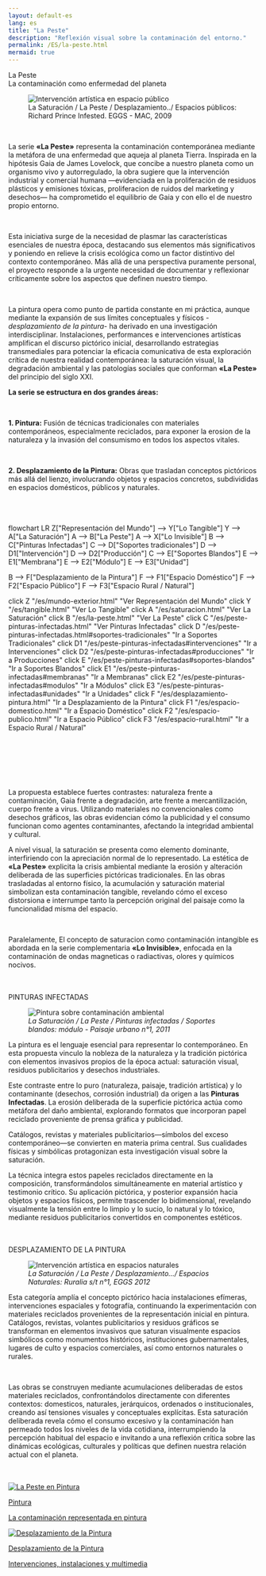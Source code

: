 ```yaml
---
layout: default-es  
lang: es  
title: "La Peste"  
description: "Reflexión visual sobre la contaminación del entorno."  
permalink: /ES/la-peste.html  
mermaid: true  
---
```


<div class="titulo">La Peste</div>
<div class="subtitulo">La contaminación como enfermedad del planeta</div>

<figure class="imagen-con-caption">
  <img src="/assets/img/la-peste---intro01.jpg" alt="Intervención artística en espacio público" loading="lazy">
  <figcaption>La Saturación / La Peste / Desplazamiento../ Espacios públicos: Richard Prince Infested. EGGS - MAC, 2009</figcaption>
</figure>
<br>
<div class="parrafo">
<p> La serie <strong>«La Peste»</strong> representa la contaminación contemporánea mediante la metáfora de una enfermedad que aqueja al planeta Tierra. Inspirada en la hipótesis Gaia de James Lovelock, que concibe a nuestro planeta como un organismo vivo y autorregulado, la obra sugiere que la intervención industrial y comercial humana —evidenciada en la proliferación de residuos plásticos y emisiones tóxicas, proliferacion de ruidos del marketing y desechos— ha comprometido el equilibrio de Gaia y con ello el de nuestro propio entorno.</p>
 <br> <p> 
    Esta iniciativa surge de la necesidad de plasmar las características esenciales de nuestra época, destacando sus elementos más significativos y poniendo en relieve la crisis ecológica como un factor distintivo del contexto contemporáneo. Más allá de una perspectiva puramente personal, el proyecto responde a la urgente necesidad de documentar y reflexionar críticamente sobre los aspectos que definen nuestro tiempo. </p>
<br> <p> 
  La pintura opera como punto de partida constante en mi práctica, aunque mediante la expansión de sus límites conceptuales y físicos -<em>desplazamiento de la pintura</em>- ha derivado en una investigación interdisciplinar. Instalaciones, performances e intervenciones artísticas amplifican el discurso pictórico inicial, desarrollando estrategias transmediales para potenciar la eficacia comunicativa de esta exploración crítica de nuestra realidad contemporánea: la saturación visual, la degradación ambiental y las patologías sociales que conforman <strong>«La Peste»</strong> del principio del siglo XXI. </p>
</div>

<div class="parrafo">
  <p><strong>La serie se estructura en dos grandes áreas:</strong></p>
  <br>
  <p><strong>1. Pintura:</strong> Fusión de técnicas tradicionales con materiales contemporáneos, especialmente reciclados, para exponer la erosion de la naturaleza y la invasión del consumismo en todos los aspectos vitales.</p><br>

  <p><strong>2. Desplazamiento de la Pintura:</strong> Obras que trasladan conceptos pictóricos más allá del lienzo, involucrando objetos y espacios concretos, subdivididas en espacios domésticos, públicos y naturales.</p>
</div>
<br><br><br>

<div class="mermaid">
flowchart LR
  Z["Representación del Mundo"] --> Y["Lo Tangible"]
  Y --> A["La Saturación"]
  A --> B["La Peste"]
  A --> X["Lo Invisible"]
  B --> C["Pinturas Infectadas"]
  C --> D["Soportes tradicionales"]
  D --> D1["Intervención"]
  D --> D2["Producción"]
  C --> E["Soportes Blandos"]
  E --> E1["Membrana"]
  E --> E2["Módulo"]
  E --> E3["Unidad"]

  B --> F["Desplazamiento de la Pintura"]
  F --> F1["Espacio Doméstico"]
  F --> F2["Espacio Público"]
  F --> F3["Espacio Rural / Natural"]

  click Z "/es/mundo-exterior.html" "Ver Representación del Mundo"
  click Y "/es/tangible.html" "Ver Lo Tangible"
  click A "/es/saturacion.html" "Ver La Saturación"
  click B "/es/la-peste.html" "Ver La Peste"
  click C "/es/peste-pinturas-infectadas.html" "Ver Pinturas Infectadas"
  click D "/es/peste-pinturas-infectadas.html#soportes-tradicionales" "Ir a Soportes Tradicionales"
  click D1 "/es/peste-pinturas-infectadas#intervenciones" "Ir a Intervenciones"
  click D2 "/es/peste-pinturas-infectadas#producciones" "Ir a Producciones"
  click E "/es/peste-pinturas-infectadas#soportes-blandos" "Ir a Soportes Blandos"
  click E1 "/es/peste-pinturas-infectadas#membranas" "Ir a Membranas"
  click E2 "/es/peste-pinturas-infectadas#modulos" "Ir a Módulos"
  click E3 "/es/peste-pinturas-infectadas#unidades" "Ir a Unidades"
  click F "/es/desplazamiento-pintura.html" "Ir a Desplazamiento de la Pintura"
  click F1 "/es/espacio-domestico.html" "Ir a Espacio Doméstico"
  click F2 "/es/espacio-publico.html" "Ir a Espacio Público"
  click F3 "/es/espacio-rural.html" "Ir a Espacio Rural / Natural"
</div>


<br><br><br><br><br>

<div class="parrafo">
  <p>
    La propuesta establece fuertes contrastes: naturaleza frente a contaminación, Gaia frente a degradación, arte frente a mercantilización, cuerpo frente a virus. Utilizando materiales no convencionales como desechos gráficos, las obras evidencian cómo la publicidad y el consumo funcionan como agentes contaminantes, afectando la integridad ambiental y cultural.
  </p>

<p>
  A nivel visual, la saturación se presenta como elemento dominante, interfiriendo con la apreciación normal de lo representado. La estética de <strong>«La Peste»</strong> explicita la crisis ambiental mediante la erosión y alteración deliberada de las superficies pictóricas tradicionales. En las obras trasladadas al entorno físico, la acumulación y saturación material simbolizan esta contaminación tangible, revelando cómo el exceso distorsiona e interrumpe tanto la percepción original del paisaje como la funcionalidad misma del espacio.
</p>
<br>  <p>
    Paralelamente, El concepto de saturacion como contaminación intangible es abordada en la serie complementaria <strong>«Lo Invisible»</strong>, enfocada en la contaminación  de ondas magneticas o radiactivas, olores y químicos nocivos.
  </p>
</div>
<br><br>
<div class="subtitulo">PINTURAS INFECTADAS</div>

<figure class="imagen-con-caption">
  <img src="/assets/img/la-peste-pintura-s-blando-mod-04.jpg" alt="Pintura sobre contaminación ambiental" loading="lazy">
  <figcaption><em>La Saturación / La Peste / Pinturas infectadas / Soportes blandos: módulo - Paisaje urbano n°1, 2011</em></figcaption>
</figure>

<div class="parrafo">
  <p>
    La pintura es el lenguaje esencial para representar lo contemporáneo. En esta propuesta vinculo la nobleza de la naturaleza y la tradición pictórica con elementos invasivos propios de la época actual: saturación visual, residuos publicitarios y desechos industriales.
  </p>
  <p>
    Este contraste entre lo puro (naturaleza, paisaje, tradición artística) y lo contaminante (desechos, corrosión industrial) da origen a las <strong>Pinturas Infectadas</strong>. La erosión deliberada de la superficie pictórica actúa como metáfora del daño ambiental, explorando formatos que incorporan papel reciclado proveniente de prensa gráfica y publicidad.
  </p>
  <p>
    Catálogos, revistas y materiales publicitarios—símbolos del exceso contemporáneo—se convierten en materia prima central. Sus cualidades físicas y simbólicas protagonizan esta investigación visual sobre la saturación.
  </p>
  <p>
    La técnica integra estos papeles reciclados directamente en la composición, transformándolos simultáneamente en material artístico y testimonio crítico. Su aplicación pictórica, y posterior expansión hacia objetos y espacios físicos, permite trascender lo bidimensional, revelando visualmente la tensión entre lo limpio y lo sucio, lo natural y lo tóxico, mediante residuos publicitarios convertidos en componentes estéticos.
  </p>
 </div>
  <br><br>
<div class="subtitulo">DESPLAZAMIENTO DE LA PINTURA</div>

<figure class="imagen-con-caption">
  <img src="/assets/img/la-peste-desp-espacio-rural-ruralias01.jpg" alt="Intervención artística en espacios naturales" loading="lazy">
  <figcaption><em>La Saturación / La Peste / Desplazamiento.../ Espacios Naturales: Ruralia s/t n°1, EGGS 2012</em></figcaption>
</figure>

<div class="parrafo">
  <p>
    Esta categoría amplía el concepto pictórico hacia instalaciones efímeras, intervenciones espaciales y fotografía, continuando la experimentación con materiales reciclados provenientes de la representación inicial en pintura. Catálogos, revistas, volantes publicitarios y residuos gráficos se transforman en elementos invasivos que saturan visualmente espacios simbólicos como monumentos históricos, instituciones gubernamentales, lugares de culto y espacios comerciales, así como entornos naturales o rurales. 
  </p><br>
  <p>
    Las obras se construyen mediante acumulaciones deliberadas de estos materiales reciclados, confrontándolos directamente con diferentes contextos: domesticos, naturales, jerárquicos, ordenados o institucionales, creando así tensiones visuales y conceptuales explícitas. Esta saturación deliberada revela cómo el consumo excesivo y la contaminación han permeado todos los niveles de la vida cotidiana, interrumpiendo la percepción habitual del espacio e invitando a una reflexión crítica sobre las dinámicas ecológicas, culturales y políticas que definen nuestra relación actual con el planeta.
  </p>
</div>
<br><br>

<div class="button-container">
  <a href="/ES/peste-pinturas-infectadas.html" class="fancy-button">
    <div class="button-content">
      <img src="/assets/img/boton-la-peste-pintura.gif" alt="La Peste en Pintura">
      <p class="title">Pintura</p>
      <p class="subtitle">La contaminación representada en pintura</p>
    </div>
  </a>

  <a href="/ES/desplazamiento-pintura.html" class="fancy-button">
    <div class="button-content">
      <img src="/assets/img/boton-la-peste-desplazamiento.gif" alt="Desplazamiento de la Pintura">
      <p class="title">Desplazamiento de la Pintura</p>
      <p class="subtitle">Intervenciones, instalaciones y multimedia</p>
    </div>


